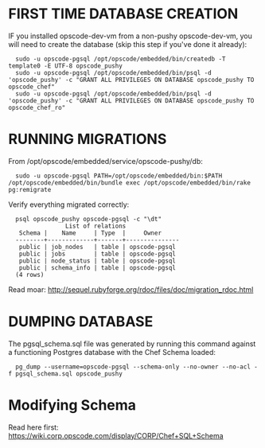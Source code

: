 # FIRST TIME DATABASE CREATION #

IF you installed opscode-dev-vm from a non-pushy opscode-dev-vm, you will need
to create the database (skip this step if you've done it already):

      sudo -u opscode-pgsql /opt/opscode/embedded/bin/createdb -T template0 -E UTF-8 opscode_pushy
      sudo -u opscode-pgsql /opt/opscode/embedded/bin/psql -d 'opscode_pushy' -c "GRANT ALL PRIVILEGES ON DATABASE opscode_pushy TO opscode_chef"
      sudo -u opscode-pgsql /opt/opscode/embedded/bin/psql -d 'opscode_pushy' -c "GRANT ALL PRIVILEGES ON DATABASE opscode_pushy TO opscode_chef_ro"

# RUNNING MIGRATIONS #

From /opt/opscode/embedded/service/opscode-pushy/db:

      sudo -u opscode-pgsql PATH=/opt/opscode/embedded/bin:$PATH /opt/opscode/embedded/bin/bundle exec /opt/opscode/embedded/bin/rake pg:remigrate

Verify everything migrated correctly:

      psql opscode_pushy opscode-pgsql -c "\dt"
                    List of relations
       Schema |    Name     | Type  |     Owner
      --------+-------------+-------+---------------
       public | job_nodes   | table | opscode-pgsql
       public | jobs        | table | opscode-pgsql
       public | node_status | table | opscode-pgsql
       public | schema_info | table | opscode-pgsql
      (4 rows)

Read moar: <http://sequel.rubyforge.org/rdoc/files/doc/migration_rdoc.html>

# DUMPING DATABASE #

The pgsql_schema.sql file was generated by running this command against
a functioning Postgres database with the Chef Schema loaded:

      pg_dump --username=opscode-pgsql --schema-only --no-owner --no-acl -f pgsql_schema.sql opscode_pushy


# Modifying Schema #

Read here first:
https://wiki.corp.opscode.com/display/CORP/Chef+SQL+Schema

